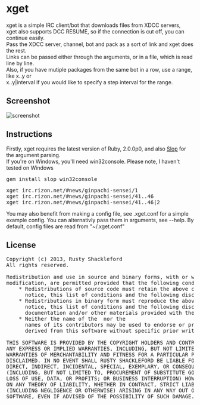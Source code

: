 # xget

xget is a simple IRC client/bot that downloads files from XDCC servers,<br/>
xget also supports DCC RESUME, so if the connection is cut off, you can continue easily.</br>
Pass the XDCC server, channel, bot and pack as a sort of link and xget does the rest.<br/>
Links can be passed either through the arguments, or in a file, which is read line by line.<br/>
Also, if you have mutiple packages from the same bot in a row, use a range, like x..y or<br/>
x..y|interval if you would like to specify a step interval for the range.<br/>

## Screenshot

![screenshot](https://github.com/takeiteasy/xget/raw/master/screen.png)

## Instructions

Firstly, xget requires the latest version of Ruby, 2.0.0p0, and also [Slop](https://github.com/leejarvis/slop) for<br/>
the argument parsing.<br/>
If you're on Windows, you'll need win32console. Please note, I haven't tested on Windows

<pre>
gem install slop win32console
</pre>

<pre>
xget irc.rizon.net/#news/ginpachi-sensei/1
xget irc.rizon.net/#news/ginpachi-sensei/41..46
xget irc.rizon.net/#news/ginpachi-sensei/41..46|2
</pre>

You may also benefit from making a config file, see .xget.conf for a simple<br/>
example config. You can alternativly pass them in arguments, see --help.
By default, config files are read from "~/.xget.conf"

## License

<pre>
Copyright (c) 2013, Rusty Shackleford
All rights reserved.

Redistribution and use in source and binary forms, with or without
modification, are permitted provided that the following conditions are met:
    * Redistributions of source code must retain the above copyright
      notice, this list of conditions and the following disclaimer.
    * Redistributions in binary form must reproduce the above copyright
      notice, this list of conditions and the following disclaimer in the
      documentation and/or other materials provided with the distribution.
    * Neither the name of the <organization> nor the
      names of its contributors may be used to endorse or promote products
      derived from this software without specific prior written permission.

THIS SOFTWARE IS PROVIDED BY THE COPYRIGHT HOLDERS AND CONTRIBUTORS "AS IS" AND
ANY EXPRESS OR IMPLIED WARRANTIES, INCLUDING, BUT NOT LIMITED TO, THE IMPLIED
WARRANTIES OF MERCHANTABILITY AND FITNESS FOR A PARTICULAR PURPOSE ARE
DISCLAIMED. IN NO EVENT SHALL RUSTY SHACKLEFORD BE LIABLE FOR ANY
DIRECT, INDIRECT, INCIDENTAL, SPECIAL, EXEMPLARY, OR CONSEQUENTIAL DAMAGES
(INCLUDING, BUT NOT LIMITED TO, PROCUREMENT OF SUBSTITUTE GOODS OR SERVICES;
LOSS OF USE, DATA, OR PROFITS; OR BUSINESS INTERRUPTION) HOWEVER CAUSED AND
ON ANY THEORY OF LIABILITY, WHETHER IN CONTRACT, STRICT LIABILITY, OR TORT
(INCLUDING NEGLIGENCE OR OTHERWISE) ARISING IN ANY WAY OUT OF THE USE OF THIS
SOFTWARE, EVEN IF ADVISED OF THE POSSIBILITY OF SUCH DAMAGE.
</pre>


